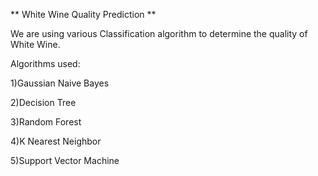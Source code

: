 ** White Wine Quality Prediction **

We are using various Classification algorithm to determine the quality of White Wine.

Algorithms used:

1)Gaussian Naive Bayes

2)Decision Tree

3)Random Forest

4)K Nearest Neighbor

5)Support Vector Machine
